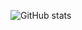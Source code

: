 ![GitHub stats](https://github-readme-stats.vercel.app/api?username=emipa606&theme=github_dark&show_icons=true)
